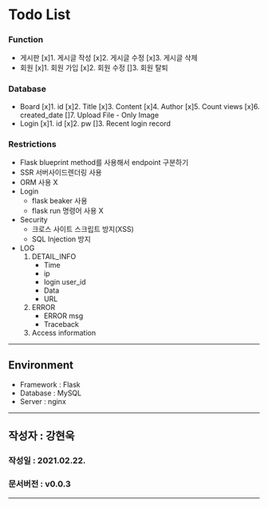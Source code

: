 # Todo List
### Function
- 게시판
    [x]1. 게시글 작성
    [x]2. 게시글 수정
    [x]3. 게시글 삭제
- 회원
    [x]1. 회원 가입
    [x]2. 회원 수정
    []3. 회원 탈퇴

### Database 
- Board
    [x]1. id
    [x]2. Title
    [x]3. Content
    [x]4. Author
    [x]5. Count views
    [x]6. created_date
    []7. Upload File
        - Only Image
- Login
    [x]1. id
    [x]2. pw
    []3. Recent login record
    
### Restrictions
- Flask blueprint method를 사용해서 endpoint 구분하기
- SSR 서버사이드렌더링 사용
- ORM 사용 X
- Login
    - flask beaker 사용
    - flask run 명령어 사용 X
- Security
    - 크로스 사이트 스크립트 방지(XSS)
    - SQL Injection 방지
- LOG
    1. DETAIL_INFO
        - Time
        - ip
        - login user_id
        - Data
        - URL
    2. ERROR
        - ERROR msg
        - Traceback
    3. Access information
---
## Environment 
- Framework : Flask
- Database : MySQL
- Server : nginx
---
## 작성자 : 강현욱
### 작성일 : 2021.02.22.
### 문서버전 : v0.0.3
---